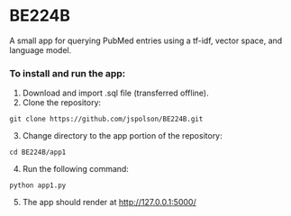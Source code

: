# BE224B

A small app for querying PubMed entries using a tf-idf, vector space, and language model.

### To install and run the app:
1. Download and import .sql file (transferred offline).
2. Clone the repository:

`git clone https://github.com/jspolson/BE224B.git`

3. Change directory to the app portion of the repository:

`cd BE224B/app1`

4. Run the following command: 

`python app1.py`

5. The app should render at http://127.0.0.1:5000/



